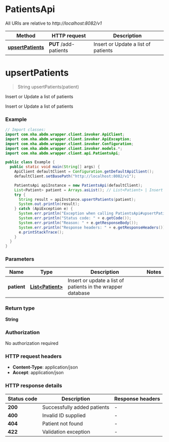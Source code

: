 # PatientsApi

All URIs are relative to *http://localhost:8082/v1*

| Method | HTTP request | Description |
|------------- | ------------- | -------------|
| [**upsertPatients**](PatientsApi.md#upsertPatients) | **PUT** /add-patients | Insert or Update a list of patients |


<a id="upsertPatients"></a>
# **upsertPatients**
> String upsertPatients(patient)

Insert or Update a list of patients

Insert or Update a list of patients

### Example
```java
// Import classes:
import com.nha.abdm.wrapper.client.invoker.ApiClient;
import com.nha.abdm.wrapper.client.invoker.ApiException;
import com.nha.abdm.wrapper.client.invoker.Configuration;
import com.nha.abdm.wrapper.client.invoker.models.*;
import com.nha.abdm.wrapper.client.api.PatientsApi;

public class Example {
  public static void main(String[] args) {
    ApiClient defaultClient = Configuration.getDefaultApiClient();
    defaultClient.setBasePath("http://localhost:8082/v1");

    PatientsApi apiInstance = new PatientsApi(defaultClient);
    List<Patient> patient = Arrays.asList(); // List<Patient> | Insert or update a list of patients in the wrapper database
    try {
      String result = apiInstance.upsertPatients(patient);
      System.out.println(result);
    } catch (ApiException e) {
      System.err.println("Exception when calling PatientsApi#upsertPatients");
      System.err.println("Status code: " + e.getCode());
      System.err.println("Reason: " + e.getResponseBody());
      System.err.println("Response headers: " + e.getResponseHeaders());
      e.printStackTrace();
    }
  }
}
```

### Parameters

| Name | Type | Description  | Notes |
|------------- | ------------- | ------------- | -------------|
| **patient** | [**List&lt;Patient&gt;**](Patient.md)| Insert or update a list of patients in the wrapper database | |

### Return type

**String**

### Authorization

No authorization required

### HTTP request headers

 - **Content-Type**: application/json
 - **Accept**: application/json

### HTTP response details
| Status code | Description | Response headers |
|-------------|-------------|------------------|
| **200** | Successfully added patients |  -  |
| **400** | Invalid ID supplied |  -  |
| **404** | Patient not found |  -  |
| **422** | Validation exception |  -  |

